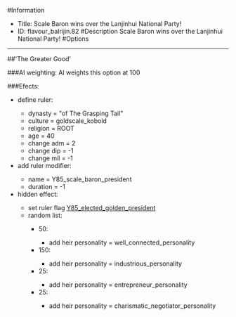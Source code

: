 #Information
 - Title: Scale Baron wins over the Lanjinhui National Party!
 - ID: flavour_balrijin.82
#Description
Scale Baron wins over the Lanjinhui National Party!
#Options

___
##'The Greater Good'

###AI weighting:
AI weights this option at 100


###Efects:<ul><li>define ruler:</li><ul><li>dynasty = "of The Grasping Tail"</li><li>culture = goldscale_kobold</li><li>religion = ROOT</li><li>age = 40</li><li>change adm = 2</li><li>change dip = -1</li><li>change mil = -1</li></ul><li>add ruler modifier:</li><ul><li>name = Y85_scale_baron_president</li><li>duration = -1</li></ul><li>hidden effect:</li><ul><li>set ruler flag [Y85_elected_golden_president](../flags/y85_elected_golden_president.md)</li><li>random list:</li><ul><li>50:</li><ul><li>add heir personality = well_connected_personality</li></ul><li>150:</li><ul><li>add heir personality = industrious_personality</li></ul><li>25:</li><ul><li>add heir personality = entrepreneur_personality</li></ul><li>25:</li><ul><li>add heir personality = charismatic_negotiator_personality</li></ul></ul></ul></ul>
